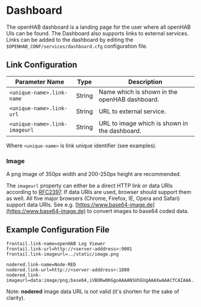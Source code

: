# Dashboard

The openHAB dashboard is a landing page for the user where all openHAB UIs can be found.
The Dashboard also supports links to external services.
Links can be added to the dashboard by editing the `$OPENHAB_CONF/services/dashboard.cfg` configuration file.

## Link Configuration

| Parameter Name                | Type    | Description                                   |
|-------------------------------|---------|-----------------------------------------------|
| `<unique-name>.link-name`     | String  | Name which is shown in the openHAB dashboard. |
| `<unique-name>.link-url`      | String  | URL to external service.                      |
| `<unique-name>.link-imageurl` | String  | URL to image which is shown in the dashboard. |

Where `<unique-name>` is link unique identifier (see examples).

### Image

A png image of 350px width and 200-250px height are recommended.

The `imageurl` property can either be a direct HTTP link or data URIs according to [RFC2397](https://tools.ietf.org/html/rfc2397). If data URIs are used, browser should support them as well. All five major browsers (Chrome, Firefox, IE, Opera and Safari) support data URIs. See e.g. [https://www.base64-image.de](https://www.base64-image.de) to convert images to base64 coded data. 

## Example Configuration File

```
frontail.link-name=openHAB Log Viewer
frontail.link-url=http://<server-adddress>:9001
frontail.link-imageurl=../static/image.png

nodered.link-name=Node-RED
nodered.link-url=http://<server-adddress>:1880
nodered.link-imageurl=data:image/png;base64,iVBORw0KGgoAAAANSUhEUgAAAXwAAACfCAIAAA...QmCC

```

Note: **nodered** image data URL is not valid (it's shorten for the sake of clarity).
